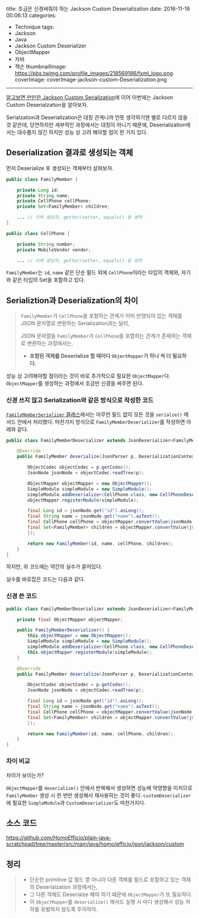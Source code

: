 title: 조금은 신경써줘야 하는 Jackson Custom Deserialization
date: 2016-11-19 00:06:13
categories:
  - Technique
tags:
  - Jackson
  - Java
  - Jackson Custom Deserializer
  - ObjectMapper
  - 자바
  - 잭슨
thumbnailImage: https://pbs.twimg.com/profile_images/218569186/fxml_logo.png
coverImage: coverImage-jackson-custom-Deserialization.png
---

[알고보면 만만한 Jackson Custom Serialization](http://homoefficio.github.io/2016/11/18/%EC%95%8C%EA%B3%A0%EB%B3%B4%EB%A9%B4-%EB%A7%8C%EB%A7%8C%ED%95%9C-Jackson-Custom-Serialization/)에 이어 이번에는 Jackson Custom Deserialzation을 알아보자.

Serialzation과 Deserialization은 대칭 관계니까 언뜻 생각하기엔 별로 다르지 않을 것 같은데, 당연하지만 세부적인 과정에서는 대칭이 아니기 때문에, Deserialization에서는 대수롭지 않긴 하지만 성능 상 고려 해야할 점이 한 가지 있다.

## Deserialization 결과로 생성되는 객체

먼저 Deserialize 후 생성되는 객체부터 살펴보자.

```java
public class FamilyMember {

    private Long id;
    private String name;
    private CellPhone cellPhone;
    private Set<FamilyMember> children;

    ... // 이하 생성자, getter/setter, equals() 등 생략
}

public class CellPhone {

    private String number;
    private MobileVendor vendor;

    ... // 이하 생성자, getter/setter, equals() 등 생략
```

`FamilyMember`는 `id`, `name` 같은 단순 필드 외에 `CellPhone`이라는 타입의 객체와, 자기와 같은 타입의 Set을 포함하고 있다.

## Serializtion과 Deserialization의 차이

>`FamilyMember`가 `CellPhone`을 포함하는 관계가 이미 반영되어 있는 객체를 JSON 문자열로 변환하는 Serialization과는 달리, 
>
>JSON 문자열을 `FamilyMember`가 `CellPhone`을 포함하는 관계가 존재하는 객체로 변환하는 과정에서는, 
>- **포함된 객체를 Deserialize 할 때마다 `ObjectMapper`가 하나 씩 더 필요하다.** 

성능 상 고려해야할 점이라는 것이 바로 추가적으로 필요한 `ObjectMapper`다. `ObjectMapper`를 생성하는 과정에서 조금만 신경을 써주면 된다.

### 신경 쓰지 않고 Serialization와 같은 방식으로 작성한 코드

[`FamilyMemberSerializer` 클래스](https://gist.github.com/HomoEfficio/e3cee0071f0ce84ed6d7791d0410d8d5#file-1-familymemberserializer-java)에서는 아무런 필드 없이 모든 것을 `serialze()` 메서드 안에서 처리했다. 마찬가지 방식으로 `FamilyMemberDeserializer`를 작성하면 아래와 같다. 

```java
public class FamilyMemberDeserializer extends JsonDeserializer<FamilyMember> {

    @Override
    public FamilyMember deserialize(JsonParser p, DeserializationContext ctxt) throws IOException, JsonProcessingException {

        ObjectCodec objectCodec = p.getCodec();
        JsonNode jsonNode = objectCodec.readTree(p);

        ObjectMapper objectMapper = new ObjectMapper();
        SimpleModule simpleModule = new SimpleModule();
        simpleModule.addDeserializer(CellPhone.class, new CellPhoneDeserializer());
        objectMapper.registerModule(simpleModule);

        final Long id = jsonNode.get("id").asLong();
        final String name = jsonNode.get("name").asText();
        final CellPhone cellPhone = objectMapper.convertValue(jsonNode.get("cellPhone"), CellPhone.class);
        final Set<FamilyMember> children = objectMapper.convertValue(jsonNode.get("children"), new TypeReference<LinkedHashSet<FamilyMember>>() {
        });

        return new FamilyMember(id, name, cellPhone, children);
    }
}
```

하지만, 위 코드에는 약간의 실수가 묻어있다.

실수를 바로잡은 코드는 다음과 같다.

### 신경 쓴 코드

```java
public class FamilyMemberDeserializer extends JsonDeserializer<FamilyMember> {

    private final ObjectMapper objectMapper;

    public FamilyMemberDeserializer() {
        this.objectMapper = new ObjectMapper();
        SimpleModule simpleModule = new SimpleModule();
        simpleModule.addDeserializer(CellPhone.class, new CellPhoneDeserializer());
        this.objectMapper.registerModule(simpleModule);
    }

    @Override
    public FamilyMember deserialize(JsonParser p, DeserializationContext ctxt) throws IOException, JsonProcessingException {

        ObjectCodec objectCodec = p.getCodec();
        JsonNode jsonNode = objectCodec.readTree(p);

        final Long id = jsonNode.get("id").asLong();
        final String name = jsonNode.get("name").asText();
        final CellPhone cellPhone = objectMapper.convertValue(jsonNode.get("cellPhone"), CellPhone.class);
        final Set<FamilyMember> children = objectMapper.convertValue(jsonNode.get("children"), new TypeReference<LinkedHashSet<FamilyMember>>() {
        });

        return new FamilyMember(id, name, cellPhone, children);
    }
}
```

### 차이 비교

차이가 보이는가? 

`ObjectMapper`를 `deserialize()` 안에서 반복해서 생성하면 성능에 악영향을 미치므로 `FamilyMember` 생성 시 한 번만 생성해서 재사용하는 것이 좋다. `customDeserializer`에 필요한 `SimpleModule`과 `CustomDeserializer`도 마찬가지다.

## 소스 코드

https://github.com/HomoEfficio/plain-java-scratchpad/tree/master/src/main/java/homo/efficio/json/jackson/custom

## 정리

>- 단순한 primitive 값 필드 뿐 아니라 다른 객체를 필드로 포함하고 있는 객체의 Deserialzation 과정에서는,
>- 그 다른 객체도 Deserialze 해야 하기 떄문에 `ObjectMapper`가 또 필요하다.
>- 이 `ObjectMapper`를 `deserialize()` 메서드 실행 시 마다 생성해서 성능 저하를 유발하지 않도록 주의하자.


